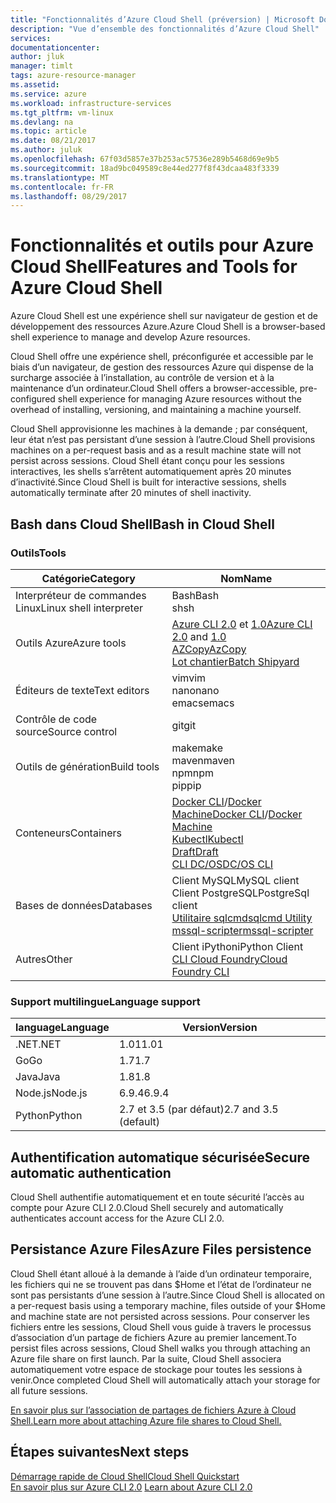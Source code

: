 ```yaml
---
title: "Fonctionnalités d’Azure Cloud Shell (préversion) | Microsoft Docs"
description: "Vue d’ensemble des fonctionnalités d’Azure Cloud Shell"
services: 
documentationcenter: 
author: jluk
manager: timlt
tags: azure-resource-manager
ms.assetid: 
ms.service: azure
ms.workload: infrastructure-services
ms.tgt_pltfrm: vm-linux
ms.devlang: na
ms.topic: article
ms.date: 08/21/2017
ms.author: juluk
ms.openlocfilehash: 67f03d5857e37b253ac57536e289b5468d69e9b5
ms.sourcegitcommit: 18ad9bc049589c8e44ed277f8f43dcaa483f3339
ms.translationtype: MT
ms.contentlocale: fr-FR
ms.lasthandoff: 08/29/2017
---
```

# <a name="features-and-tools-for-azure-cloud-shell"></a><span data-ttu-id="1d8eb-103">Fonctionnalités et outils pour Azure Cloud Shell</span><span class="sxs-lookup"><span data-stu-id="1d8eb-103">Features and Tools for Azure Cloud Shell</span></span>
<span data-ttu-id="1d8eb-104">Azure Cloud Shell est une expérience shell sur navigateur de gestion et de développement des ressources Azure.</span><span class="sxs-lookup"><span data-stu-id="1d8eb-104">Azure Cloud Shell is a browser-based shell experience to manage and develop Azure resources.</span></span>

<span data-ttu-id="1d8eb-105">Cloud Shell offre une expérience shell, préconfigurée et accessible par le biais d’un navigateur, de gestion des ressources Azure qui dispense de la surcharge associée à l’installation, au contrôle de version et à la maintenance d’un ordinateur.</span><span class="sxs-lookup"><span data-stu-id="1d8eb-105">Cloud Shell offers a browser-accessible, pre-configured shell experience for managing Azure resources without the overhead of installing, versioning, and maintaining a machine yourself.</span></span>

<span data-ttu-id="1d8eb-106">Cloud Shell approvisionne les machines à la demande ; par conséquent, leur état n’est pas persistant d’une session à l’autre.</span><span class="sxs-lookup"><span data-stu-id="1d8eb-106">Cloud Shell provisions machines on a per-request basis and as a result machine state will not persist across sessions.</span></span> <span data-ttu-id="1d8eb-107">Cloud Shell étant conçu pour les sessions interactives, les shells s’arrêtent automatiquement après 20 minutes d’inactivité.</span><span class="sxs-lookup"><span data-stu-id="1d8eb-107">Since Cloud Shell is built for interactive sessions, shells automatically terminate after 20 minutes of shell inactivity.</span></span>

## <a name="bash-in-cloud-shell"></a><span data-ttu-id="1d8eb-108">Bash dans Cloud Shell</span><span class="sxs-lookup"><span data-stu-id="1d8eb-108">Bash in Cloud Shell</span></span>
### <a name="tools"></a><span data-ttu-id="1d8eb-109">Outils</span><span class="sxs-lookup"><span data-stu-id="1d8eb-109">Tools</span></span>
|<span data-ttu-id="1d8eb-110">Catégorie</span><span class="sxs-lookup"><span data-stu-id="1d8eb-110">Category</span></span>   |<span data-ttu-id="1d8eb-111">Nom</span><span class="sxs-lookup"><span data-stu-id="1d8eb-111">Name</span></span>   |
|---|---|
|<span data-ttu-id="1d8eb-112">Interpréteur de commandes Linux</span><span class="sxs-lookup"><span data-stu-id="1d8eb-112">Linux shell interpreter</span></span>|<span data-ttu-id="1d8eb-113">Bash</span><span class="sxs-lookup"><span data-stu-id="1d8eb-113">Bash</span></span><br> <span data-ttu-id="1d8eb-114">sh</span><span class="sxs-lookup"><span data-stu-id="1d8eb-114">sh</span></span>               |
|<span data-ttu-id="1d8eb-115">Outils Azure</span><span class="sxs-lookup"><span data-stu-id="1d8eb-115">Azure tools</span></span>            |<span data-ttu-id="1d8eb-116">[Azure CLI 2.0](https://github.com/Azure/azure-cli) et [1.0](https://github.com/Azure/azure-xplat-cli)</span><span class="sxs-lookup"><span data-stu-id="1d8eb-116">[Azure CLI 2.0](https://github.com/Azure/azure-cli) and [1.0](https://github.com/Azure/azure-xplat-cli)</span></span><br> [<span data-ttu-id="1d8eb-117">AZCopy</span><span class="sxs-lookup"><span data-stu-id="1d8eb-117">AzCopy</span></span>](https://docs.microsoft.com/azure/storage/storage-use-azcopy)<br> [<span data-ttu-id="1d8eb-118">Lot chantier</span><span class="sxs-lookup"><span data-stu-id="1d8eb-118">Batch Shipyard</span></span>](https://github.com/Azure/batch-shipyard)     |
|<span data-ttu-id="1d8eb-119">Éditeurs de texte</span><span class="sxs-lookup"><span data-stu-id="1d8eb-119">Text editors</span></span>           |<span data-ttu-id="1d8eb-120">vim</span><span class="sxs-lookup"><span data-stu-id="1d8eb-120">vim</span></span><br> <span data-ttu-id="1d8eb-121">nano</span><span class="sxs-lookup"><span data-stu-id="1d8eb-121">nano</span></span><br> <span data-ttu-id="1d8eb-122">emacs</span><span class="sxs-lookup"><span data-stu-id="1d8eb-122">emacs</span></span>       |
|<span data-ttu-id="1d8eb-123">Contrôle de code source</span><span class="sxs-lookup"><span data-stu-id="1d8eb-123">Source control</span></span>         |<span data-ttu-id="1d8eb-124">git</span><span class="sxs-lookup"><span data-stu-id="1d8eb-124">git</span></span>                    |
|<span data-ttu-id="1d8eb-125">Outils de génération</span><span class="sxs-lookup"><span data-stu-id="1d8eb-125">Build tools</span></span>            |<span data-ttu-id="1d8eb-126">make</span><span class="sxs-lookup"><span data-stu-id="1d8eb-126">make</span></span><br> <span data-ttu-id="1d8eb-127">maven</span><span class="sxs-lookup"><span data-stu-id="1d8eb-127">maven</span></span><br> <span data-ttu-id="1d8eb-128">npm</span><span class="sxs-lookup"><span data-stu-id="1d8eb-128">npm</span></span><br> <span data-ttu-id="1d8eb-129">pip</span><span class="sxs-lookup"><span data-stu-id="1d8eb-129">pip</span></span>         |
|<span data-ttu-id="1d8eb-130">Conteneurs</span><span class="sxs-lookup"><span data-stu-id="1d8eb-130">Containers</span></span>             |<span data-ttu-id="1d8eb-131">[Docker CLI](https://github.com/docker/cli)/[Docker Machine](https://github.com/docker/machine)</span><span class="sxs-lookup"><span data-stu-id="1d8eb-131">[Docker CLI](https://github.com/docker/cli)/[Docker Machine](https://github.com/docker/machine)</span></span><br> [<span data-ttu-id="1d8eb-132">Kubectl</span><span class="sxs-lookup"><span data-stu-id="1d8eb-132">Kubectl</span></span>](https://kubernetes.io/docs/user-guide/kubectl-overview/)<br> [<span data-ttu-id="1d8eb-133">Draft</span><span class="sxs-lookup"><span data-stu-id="1d8eb-133">Draft</span></span>](https://github.com/Azure/draft)<br> [<span data-ttu-id="1d8eb-134">CLI DC/OS</span><span class="sxs-lookup"><span data-stu-id="1d8eb-134">DC/OS CLI</span></span>](https://github.com/dcos/dcos-cli)         |
|<span data-ttu-id="1d8eb-135">Bases de données</span><span class="sxs-lookup"><span data-stu-id="1d8eb-135">Databases</span></span>              |<span data-ttu-id="1d8eb-136">Client MySQL</span><span class="sxs-lookup"><span data-stu-id="1d8eb-136">MySQL client</span></span><br> <span data-ttu-id="1d8eb-137">Client PostgreSQL</span><span class="sxs-lookup"><span data-stu-id="1d8eb-137">PostgreSql client</span></span><br> [<span data-ttu-id="1d8eb-138">Utilitaire sqlcmd</span><span class="sxs-lookup"><span data-stu-id="1d8eb-138">sqlcmd Utility</span></span>](https://docs.microsoft.com/sql/tools/sqlcmd-utility)<br> [<span data-ttu-id="1d8eb-139">mssql-scripter</span><span class="sxs-lookup"><span data-stu-id="1d8eb-139">mssql-scripter</span></span>](https://github.com/Microsoft/sql-xplat-cli) |
|<span data-ttu-id="1d8eb-140">Autres</span><span class="sxs-lookup"><span data-stu-id="1d8eb-140">Other</span></span>                  |<span data-ttu-id="1d8eb-141">Client iPython</span><span class="sxs-lookup"><span data-stu-id="1d8eb-141">iPython Client</span></span><br> [<span data-ttu-id="1d8eb-142">CLI Cloud Foundry</span><span class="sxs-lookup"><span data-stu-id="1d8eb-142">Cloud Foundry CLI</span></span>](https://github.com/cloudfoundry/cli)<br> |

### <a name="language-support"></a><span data-ttu-id="1d8eb-143">Support multilingue</span><span class="sxs-lookup"><span data-stu-id="1d8eb-143">Language support</span></span>
|<span data-ttu-id="1d8eb-144">language</span><span class="sxs-lookup"><span data-stu-id="1d8eb-144">Language</span></span>   |<span data-ttu-id="1d8eb-145">Version</span><span class="sxs-lookup"><span data-stu-id="1d8eb-145">Version</span></span>   |
|---|---|
|<span data-ttu-id="1d8eb-146">.NET</span><span class="sxs-lookup"><span data-stu-id="1d8eb-146">.NET</span></span>       |<span data-ttu-id="1d8eb-147">1.01</span><span class="sxs-lookup"><span data-stu-id="1d8eb-147">1.01</span></span>       |
|<span data-ttu-id="1d8eb-148">Go</span><span class="sxs-lookup"><span data-stu-id="1d8eb-148">Go</span></span>         |<span data-ttu-id="1d8eb-149">1.7</span><span class="sxs-lookup"><span data-stu-id="1d8eb-149">1.7</span></span>        |
|<span data-ttu-id="1d8eb-150">Java</span><span class="sxs-lookup"><span data-stu-id="1d8eb-150">Java</span></span>       |<span data-ttu-id="1d8eb-151">1.8</span><span class="sxs-lookup"><span data-stu-id="1d8eb-151">1.8</span></span>        |
|<span data-ttu-id="1d8eb-152">Node.js</span><span class="sxs-lookup"><span data-stu-id="1d8eb-152">Node.js</span></span>    |<span data-ttu-id="1d8eb-153">6.9.4</span><span class="sxs-lookup"><span data-stu-id="1d8eb-153">6.9.4</span></span>      |
|<span data-ttu-id="1d8eb-154">Python</span><span class="sxs-lookup"><span data-stu-id="1d8eb-154">Python</span></span>     |<span data-ttu-id="1d8eb-155">2.7 et 3.5 (par défaut)</span><span class="sxs-lookup"><span data-stu-id="1d8eb-155">2.7 and 3.5 (default)</span></span>|

## <a name="secure-automatic-authentication"></a><span data-ttu-id="1d8eb-156">Authentification automatique sécurisée</span><span class="sxs-lookup"><span data-stu-id="1d8eb-156">Secure automatic authentication</span></span>
<span data-ttu-id="1d8eb-157">Cloud Shell authentifie automatiquement et en toute sécurité l’accès au compte pour Azure CLI 2.0.</span><span class="sxs-lookup"><span data-stu-id="1d8eb-157">Cloud Shell securely and automatically authenticates account access for the Azure CLI 2.0.</span></span>

## <a name="azure-files-persistence"></a><span data-ttu-id="1d8eb-158">Persistance Azure Files</span><span class="sxs-lookup"><span data-stu-id="1d8eb-158">Azure Files persistence</span></span>
<span data-ttu-id="1d8eb-159">Cloud Shell étant alloué à la demande à l’aide d’un ordinateur temporaire, les fichiers qui ne se trouvent pas dans $Home et l’état de l’ordinateur ne sont pas persistants d’une session à l’autre.</span><span class="sxs-lookup"><span data-stu-id="1d8eb-159">Since Cloud Shell is allocated on a per-request basis using a temporary machine, files outside of your $Home and machine state are not persisted across sessions.</span></span>
<span data-ttu-id="1d8eb-160">Pour conserver les fichiers entre les sessions, Cloud Shell vous guide à travers le processus d’association d’un partage de fichiers Azure au premier lancement.</span><span class="sxs-lookup"><span data-stu-id="1d8eb-160">To persist files across sessions, Cloud Shell walks you through attaching an Azure file share on first launch.</span></span>
<span data-ttu-id="1d8eb-161">Par la suite, Cloud Shell associera automatiquement votre espace de stockage pour toutes les sessions à venir.</span><span class="sxs-lookup"><span data-stu-id="1d8eb-161">Once completed Cloud Shell will automatically attach your storage for all future sessions.</span></span>

[<span data-ttu-id="1d8eb-162">En savoir plus sur l’association de partages de fichiers Azure à Cloud Shell.</span><span class="sxs-lookup"><span data-stu-id="1d8eb-162">Learn more about attaching Azure file shares to Cloud Shell.</span></span>](persisting-shell-storage.md)

## <a name="next-steps"></a><span data-ttu-id="1d8eb-163">Étapes suivantes</span><span class="sxs-lookup"><span data-stu-id="1d8eb-163">Next steps</span></span>
[<span data-ttu-id="1d8eb-164">Démarrage rapide de Cloud Shell</span><span class="sxs-lookup"><span data-stu-id="1d8eb-164">Cloud Shell Quickstart</span></span>](quickstart.md) <br><span data-ttu-id="1d8eb-165">
[En savoir plus sur Azure CLI 2.0](https://docs.microsoft.com/cli/azure/)</span><span class="sxs-lookup"><span data-stu-id="1d8eb-165">
[Learn about Azure CLI 2.0](https://docs.microsoft.com/cli/azure/)</span></span> <br>